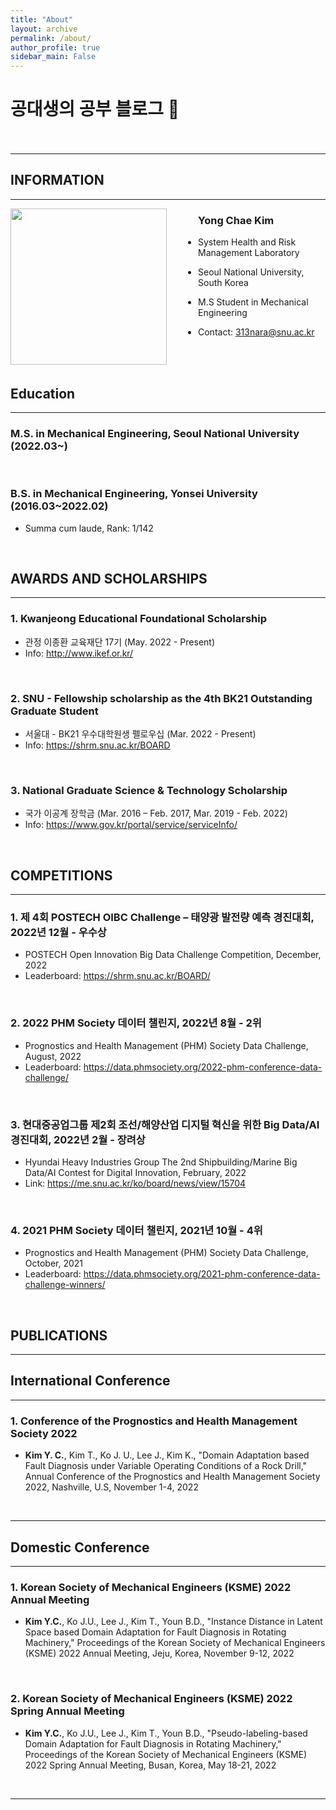 ```yaml
---
title: "About"
layout: archive
permalink: /about/
author_profile: true
sidebar_main: False
---
```


# 공대생의 공부 블로그 🌙<br><br>
---
## INFORMATION
---
<img src="https://user-images.githubusercontent.com/104422044/165870366-744de3fe-29cb-4a84-827a-ad82928a339f.png" align="left" style="width:250px; margin-right: 50px; height:250px">

### Yong Chae Kim <br>

- System Health and Risk Management Laboratory

- Seoul National University, South Korea

- M.S Student in Mechanical Engineering

- Contact: 313nara@snu.ac.kr
<br>
<br>

## Education
---
### M.S. in Mechanical Engineering, Seoul National University (2022.03~)
<br>

### B.S. in Mechanical Engineering, Yonsei University (2016.03~2022.02)
- Summa cum laude, Rank: 1/142
<br>

## AWARDS AND SCHOLARSHIPS
---
### 1. Kwanjeong Educational Foundational Scholarship
 - 관정 이종환 교육재단 17기 (May. 2022 - Present)<br>
 - Info: <a href="http://www.ikef.or.kr/">http://www.ikef.or.kr/</a>
<br>

### 2. SNU - Fellowship scholarship as the 4th BK21 Outstanding Graduate Student
 - 서울대 - BK21 우수대학원생 펠로우십 (Mar. 2022 - Present)<br>
 - Info: <a href="https://shrm.snu.ac.kr/index.php?hCode=BOARD&bo_idx=2&idx=912&page=view">https://shrm.snu.ac.kr/BOARD</a>
<br>

### 3. National Graduate Science & Technology Scholarship
 - 국가 이공계 장학금 (Mar. 2016 – Feb. 2017, Mar. 2019 - Feb. 2022)<br>
 - Info: <a href="https://www.gov.kr/portal/service/serviceInfo/B55252900005">https://www.gov.kr/portal/service/serviceInfo/</a>
<br>

## COMPETITIONS
---
### 1. 제 4회 POSTECH OIBC Challenge – 태양광 발전량 예측 경진대회, 2022년 12월 - 우수상
 - POSTECH Open Innovation Big Data Challenge Competition, December, 2022<br>
 - Leaderboard: <a href="https://shrm.snu.ac.kr/index.php?hCode=BOARD&bo_idx=2&idx=1001&page=view">https://shrm.snu.ac.kr/BOARD/</a>
<br>

### 2. 2022 PHM Society 데이터 챌린지, 2022년 8월 - 2위
 - Prognostics and Health Management (PHM) Society Data Challenge, August, 2022<br>
 - Leaderboard: <a href="https://data.phmsociety.org/2022-phm-conference-data-challenge/">https://data.phmsociety.org/2022-phm-conference-data-challenge/</a>
<br>

### 3. 현대중공업그룹 제2회 조선/해양산업 디지털 혁신을 위한 Big Data/AI 경진대회, 2022년 2월 - 장려상
 - Hyundai Heavy Industries Group The 2nd Shipbuilding/Marine Big Data/AI Contest for Digital Innovation, February, 2022<br>
 - Link: <a href="https://me.snu.ac.kr/ko/board/news/view/15704">https://me.snu.ac.kr/ko/board/news/view/15704</a>
<br>

### 4. 2021 PHM Society 데이터 챌린지, 2021년 10월 - 4위
 - Prognostics and Health Management (PHM) Society Data Challenge, October, 2021<br>
 - Leaderboard: <a href="https://data.phmsociety.org/2021-phm-conference-data-challenge-winners/">https://data.phmsociety.org/2021-phm-conference-data-challenge-winners/</a>
<br>

## PUBLICATIONS
---

## International Conference
---
### 1. Conference of the Prognostics and Health Management Society 2022
 - <b>Kim Y. C.</b>, Kim T., Ko J. U., Lee J., Kim K., "Domain Adaptation based Fault Diagnosis under Variable Operating Conditions of a Rock Drill," Annual Conference of the Prognostics and Health Management Society 2022, Nashville, U.S, November 1-4, 2022
<br>

---

## Domestic Conference
---
### 1. Korean Society of Mechanical Engineers (KSME) 2022 Annual Meeting
- <b>Kim Y.C.</b>, Ko J.U., Lee J., Kim T., Youn B.D., "Instance Distance in Latent Space based Domain Adaptation for Fault Diagnosis in Rotating Machinery," Proceedings of the Korean Society of Mechanical Engineers (KSME) 2022 Annual Meeting, Jeju, Korea, November 9-12, 2022
<br>

### 2. Korean Society of Mechanical Engineers (KSME) 2022 Spring Annual Meeting
 - <b>Kim Y.C.</b>, Ko J.U., Lee J., Kim T., Youn B.D., "Pseudo-labeling-based Domain Adaptation for Fault Diagnosis in Rotating Machinery," Proceedings of the Korean Society of Mechanical Engineers (KSME) 2022 Spring Annual Meeting, Busan, Korea, May 18-21, 2022
<br>

---
